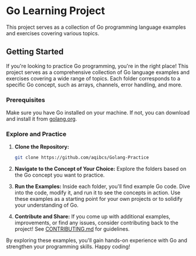 # Go Learning Project

This project serves as a collection of Go programming language examples and exercises covering various topics.

## Getting Started

If you're looking to practice Go programming, you're in the right place! This project serves as a comprehensive collection of Go language examples and exercises covering a wide range of topics. Each folder corresponds to a specific Go concept, such as arrays, channels, error handling, and more.

### Prerequisites

Make sure you have Go installed on your machine. If not, you can download and install it from [golang.org](https://golang.org/dl/).

### Explore and Practice

1. **Clone the Repository:**
    ```bash
    git clone https://github.com/aqibcs/Golang-Practice
    ```

2. **Navigate to the Concept of Your Choice:**
    Explore the folders based on the Go concept you want to practice.

3. **Run the Examples:**
    Inside each folder, you'll find example Go code. Dive into the code, modify it, and run it to see the concepts in action. Use these examples as a starting point for your own projects or to solidify your understanding of Go.

4. **Contribute and Share:**
    If you come up with additional examples, improvements, or find any issues, consider contributing back to the project! See [CONTRIBUTING.md](CONTRIBUTING.md) for guidelines.

By exploring these examples, you'll gain hands-on experience with Go and strengthen your programming skills. Happy coding!

